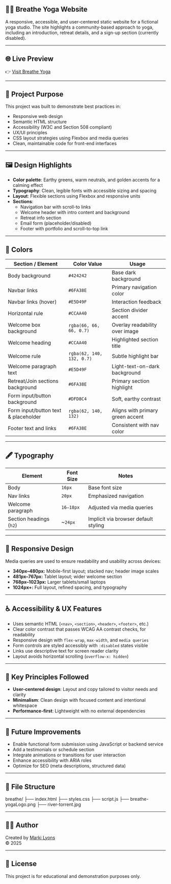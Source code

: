 ## 🧘‍♀️ Breathe Yoga Website

A responsive, accessible, and user-centered static website for a fictional yoga studio. The site highlights a community-based approach to yoga, including an introduction, retreat details, and a sign-up section (currently disabled).

---

## 🌐 Live Preview

👉 [Visit Breathe Yoga](https://breathe-yoga-retreat.netlify.app)  

---

## 🎯 Project Purpose

This project was built to demonstrate best practices in:

- Responsive web design
- Semantic HTML structure
- Accessibility (W3C and Section 508 compliant)
- UX/UI principles
- CSS layout strategies using Flexbox and media queries
- Clean, maintainable code for front-end interfaces

---

## 🖼️ Design Highlights

- **Color palette**: Earthy greens, warm neutrals, and golden accents for a calming effect
- **Typography**: Clean, legible fonts with accessible sizing and spacing
- **Layout**: Flexible sections using Flexbox and responsive units
- **Sections**:
  - Navigation bar with scroll-to links
  - Welcome header with intro content and background
  - Retreat info section
  - Email form (placeholder/disabled)
  - Footer with portfolio and scroll-to-top link

---

## 🎨 Colors

| Section / Element                    | Color Value                 | Usage                                |
|--------------------------------------|-----------------------------|--------------------------------------|
| Body background                      | `#424242`                   | Base dark background                 |
| Navbar links                         | `#6FA38E`                   | Primary navigation color             |
| Navbar links (hover)                 | `#E5D49F`                   | Interaction feedback                 |
| Horizontal rule                      | `#CCAA40`                   | Section divider accent               |
| Welcome box background               | `rgba(66, 66, 66, 0.7)`   | Overlay readability over image       |
| Welcome heading                      | `#CCAA40`                   | Highlighted section title            |
| Welcome rule                         | `rgba(62, 140, 132, 0.7)` | Subtle highlight bar                 |
| Welcome paragraph text               | `#E5D49F`                   | Light-text-on-dark background        |
| Retreat/Join sections background     | `#6FA38E`                   | Primary section highlight            |
| Form input/button background         | `#DFD8C4`                   | Soft, earthy contrast                |
| Form input/button text & placeholder | `rgba(62, 140, 132)`        | Aligns with primary green accent     |
| Footer text and links                | `#6FA38E`                   | Consistent with nav color            |

---

## 🖋️ Typography

| Element                 | Font Size  | Notes                                   |
|-------------------------|------------|-----------------------------------------|
| Body                    | `16px`     | Base font size                          |
| Nav links               | `20px`     | Emphasized navigation                   |
| Welcome paragraph       | `16–18px`  | Adjusted via media queries              |
| Section headings (`h2`) | ~`24px`    | Implicit via browser default styling    |

---

## 📱 Responsive Design

Media queries are used to ensure readability and usability across devices:

- **340px–480px:** Mobile-first layout; stacked nav; header image scales
- **481px–767px:** Tablet layout; wider welcome section
- **768px–1023px:** Larger tablets/small laptops
- **1024px+:** Full layout, refined spacing, and typography

---

## ♿ Accessibility & UX Features

- Uses semantic HTML (`<nav>`, `<section>`, `<header>`, `<footer>`, etc.)
- Clear color contrast that passes WCAG AA contrast checks, for readability
- Responsive design with `flex-wrap`, `max-width`, and `media queries`
- Form controls are styled accessibly with `:disabled` states visible
- Links use descriptive text for screen reader clarity
- Layout avoids horizontal scrolling (`overflow-x: hidden`)

---

## 🧠 Key Principles Followed

- **User-centered design**: Layout and copy tailored to visitor needs and clarity
- **Minimalism**: Clean design with focused content and intentional whitespace
- **Performance-first**: Lightweight with no external dependencies

---

## 🔧 Future Improvements

- Enable functional form submission using JavaScript or backend service
- Add a testimonials or schedule section
- Integrate animations or transitions for user interaction
- Enhance accessibility with ARIA roles
- Optimize for SEO (meta descriptions, structured data)

---

## 📁 File Structure

breathe/
├── index.html
├── styles.css
├── script.js
├── breathe-yogaLogo.png
├── river-torrent.jpg

---

## 🧑‍💻 Author

Created by [Marki Lyons](https://mlyons-portfolio.netlify.app)  
&copy; 2025

---

## 📝 License

This project is for educational and demonstration purposes only.